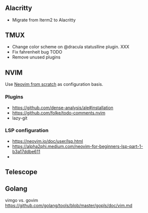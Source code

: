 #

## Alacritty
* Migrate from Iterm2 to Alacritty

## TMUX
* Change color scheme on @dracula statuslline plugin. XXX
* Fix fahrenheit bug TODO
* Remove unused plugins

## NVIM

Use [Neovim from scratch](https://github.com/LunarVim/Neovim-from-scratch/)
as configuration basis.

### Plugins
* https://github.com/dense-analysis/ale#installation
* https://github.com/folke/todo-comments.nvim
* lazy-git

### LSP configuration

  * https://neovim.io/doc/user/lsp.html
  * https://alpha2phi.medium.com/neovim-for-beginners-lsp-part-1-b3a17ddbe611
  *

## Telescope

## Golang
vimgo vs. govim
https://github.com/golang/tools/blob/master/gopls/doc/vim.md